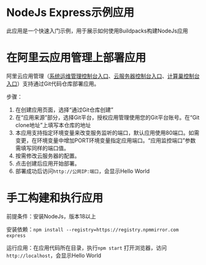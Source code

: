 # NodeJs Express示例应用
此应用是一个快速入门示例，用于展示如何使用Buildpacks构建NodeJs应用

# 在阿里云应用管理上部署应用
阿里云应用管理（[系统运维管理控制台入口](https://oos.console.aliyun.com/app)、[云服务器控制台入口](https://ecs.console.aliyun.com/app)、[计算巢控制台入口](https://computenest.console.aliyun.com/app)）支持通过Git代码仓库部署应用。

步骤：
1. 在创建应用页面，选择“通过Git仓库创建”
2. 在“应用来源”部分，选择Git平台，授权应用管理使用您的Git平台账号。在“Git clone地址”上填写本仓库的地址
4. 本应用支持指定环境变量来改变服务监听的端口，默认应用使用80端口。如需变更，在环境变量中增加PORT环境变量指定应用端口。“应用监控端口”参数需填写同样的端口值。
5. 按需修改云服务器的配置。
6. 点击创建后应用开始部署。
7. 部署成功后访问`http://公网IP:端口`，会显示Hello World

# 手工构建和执行应用

前提条件：安装NodeJs，版本18以上

安装依赖：`npm install --registry=https://registry.npmmirror.com express`

运行应用：在应用代码所在目录，执行`npm start`
打开浏览器，访问`http://localhost`，会显示Hello World

